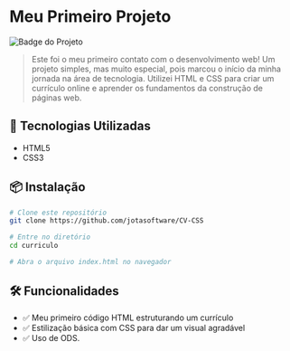 # Meu Primeiro Projeto

![Badge do Projeto](https://img.shields.io/badge/status-concluído-green)

> Este foi o meu primeiro contato com o desenvolvimento web! Um projeto simples, mas muito especial, pois marcou o início da minha jornada na área de tecnologia. Utilizei HTML e CSS para criar um currículo online e aprender os fundamentos da construção de páginas web.

## 🚀 Tecnologias Utilizadas

- HTML5
- CSS3

## 📦 Instalação

```bash
# Clone este repositório
git clone https://github.com/jotasoftware/CV-CSS

# Entre no diretório
cd curriculo

# Abra o arquivo index.html no navegador
```

## 🛠️ Funcionalidades

- ✅ Meu primeiro código HTML estruturando um currículo
- ✅ Estilização básica com CSS para dar um visual agradável
- ✅ Uso de ODS.


